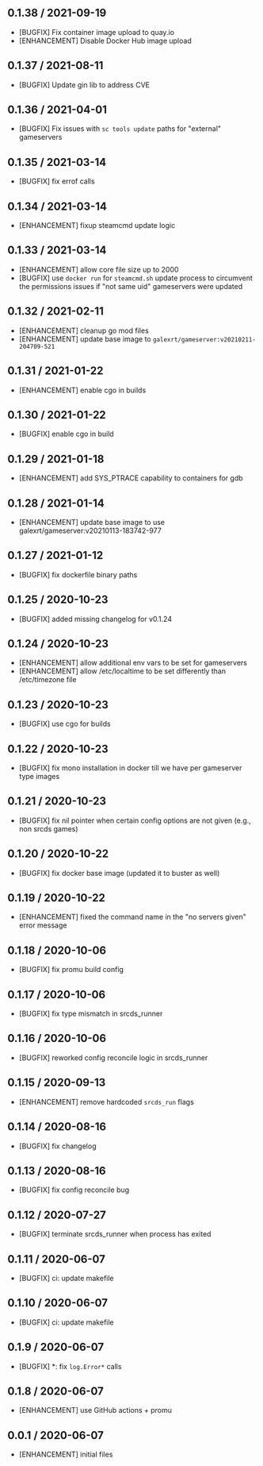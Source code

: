 ## 0.1.38 / 2021-09-19

* [BUGFIX] Fix container image upload to quay.io
* [ENHANCEMENT] Disable Docker Hub image upload

## 0.1.37 / 2021-08-11

* [BUGFIX] Update gin lib to address CVE

## 0.1.36 / 2021-04-01

* [BUGFIX] Fix issues with `sc tools update` paths for "external" gameservers

## 0.1.35 / 2021-03-14

* [BUGFIX] fix errof calls

## 0.1.34 / 2021-03-14

* [ENHANCEMENT] fixup steamcmd update logic

## 0.1.33 / 2021-03-14

* [ENHANCEMENT] allow core file size up to 2000
* [BUGFIX] use `docker run` for `steamcmd.sh` update process to circumvent the permissions issues if "not same uid" gameservers were updated

## 0.1.32 / 2021-02-11

* [ENHANCEMENT] cleanup go mod files
* [ENHANCEMENT] update base image to `galexrt/gameserver:v20210211-204709-521`

## 0.1.31 / 2021-01-22

* [ENHANCEMENT] enable cgo in builds

## 0.1.30 / 2021-01-22

* [BUGFIX] enable cgo in build

## 0.1.29 / 2021-01-18

* [ENHANCEMENT] add SYS_PTRACE capability to containers for gdb

## 0.1.28 / 2021-01-14

* [ENHANCEMENT] update base image to use galexrt/gameserver:v20210113-183742-977

## 0.1.27 / 2021-01-12

* [BUGFIX] fix dockerfile binary paths

## 0.1.25 / 2020-10-23

* [BUGFIX] added missing changelog for v0.1.24

## 0.1.24 / 2020-10-23

* [ENHANCEMENT] allow additional env vars to be set for gameservers
* [ENHANCEMENT] allow /etc/localtime to be set differently than /etc/timezone file

## 0.1.23 / 2020-10-23

* [BUGFIX] use cgo for builds

## 0.1.22 / 2020-10-23

* [BUGFIX] fix mono installation in docker till we have per gameserver type images

## 0.1.21 / 2020-10-23

* [BUGFIX] fix nil pointer when certain config options are not given (e.g., non srcds games)

## 0.1.20 / 2020-10-22

* [BUGFIX] fix docker base image (updated it to buster as well)

## 0.1.19 / 2020-10-22

* [ENHANCEMENT] fixed the command name in the "no servers given" error message

## 0.1.18 / 2020-10-06

* [BUGFIX] fix promu build config

## 0.1.17 / 2020-10-06

* [BUGFIX] fix type mismatch in srcds_runner

## 0.1.16 / 2020-10-06

* [BUGFIX] reworked config reconcile logic in srcds_runner

## 0.1.15 / 2020-09-13

* [ENHANCEMENT] remove hardcoded `srcds_run` flags

## 0.1.14 / 2020-08-16

* [BUGFIX] fix changelog

## 0.1.13 / 2020-08-16

* [BUGFIX] fix config reconcile bug

## 0.1.12 / 2020-07-27

* [BUGFIX] terminate srcds_runner when process has exited

## 0.1.11 / 2020-06-07

* [BUGFIX] ci: update makefile

## 0.1.10 / 2020-06-07

* [BUGFIX] ci: update makefile

## 0.1.9 / 2020-06-07

* [BUGFIX] *: fix `log.Error*` calls

## 0.1.8 / 2020-06-07

* [ENHANCEMENT] use GitHub actions + promu

## 0.0.1 / 2020-06-07

* [ENHANCEMENT] initial files
